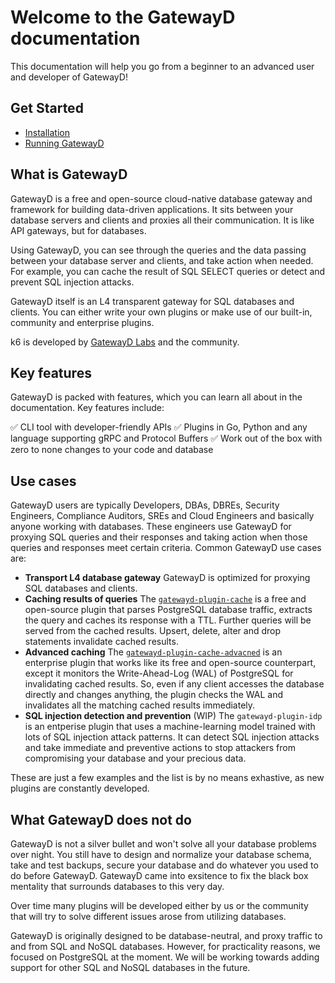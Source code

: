 # Welcome to the GatewayD documentation

This documentation will help you go from a beginner to an advanced user and developer of GatewayD!

## Get Started

- [Installation](/installation)
- [Running GatewayD](/running-gatewayd)

## What is GatewayD

GatewayD is a free and open-source cloud-native database gateway and framework for building data-driven applications. It sits between your database servers and clients and proxies all their communication. It is like API gateways, but for databases.

Using GatewayD, you can see through the queries and the data passing between your database server and clients, and take action when needed. For example, you can cache the result of SQL SELECT queries or detect and prevent SQL injection attacks.

GatewayD itself is an L4 transparent gateway for SQL databases and clients. You can either write your own plugins or make use of our built-in, community and enterprise plugins.

k6 is developed by [GatewayD Labs](https://gatewayd.io) and the community.

## Key features

GatewayD is packed with features, which you can learn all about in the documentation. Key features include:

✅ CLI tool with developer-friendly APIs
✅ Plugins in Go, Python and any language supporting gRPC and Protocol Buffers
✅ Work out of the box with zero to none changes to your code and database

## Use cases

GatewayD users are typically Developers, DBAs, DBREs, Security Engineers, Compliance Auditors, SREs and Cloud Engineers and basically anyone working with databases. These engineers use GatewayD for proxying SQL queries and their responses and taking action when those queries and responses meet certain criteria. Common GatewayD use cases are:

- **Transport L4 database gateway**
GatewayD is optimized for proxying SQL databases and clients.
- **Caching results of queries**
The [`gatewayd-plugin-cache`](https://github.com/gatewayd-io/gatewayd-plugin-cache) is a free and open-source plugin that parses PostgreSQL database traffic, extracts the query and caches its response with a TTL. Further queries will be served from the cached results. Upsert, delete, alter and drop statements invalidate cached results.
- **Advanced caching**
The [`gatewayd-plugin-cache-advacned`](..) is an enterprise plugin that works like its free and open-source counterpart, except it monitors the Write-Ahead-Log (WAL) of PostgreSQL for invalidating cached results. So, even if any client accesses the database directly and changes anything, the plugin checks the WAL and invalidates all the matching cached results immediately.
- **SQL injection detection and prevention** (WIP)
The `gatewayd-plugin-idp` is an entperise plugin that uses a machine-learning model trained with lots of SQL injection attack patterns. It can detect SQL injection attacks and take immediate and preventive actions to stop attackers from compromising your database and your precious data.

These are just a few examples and the list is by no means exhastive, as new plugins are constantly developed.

## What GatewayD does not do

GatewayD is not a silver bullet and won't solve all your database problems over night. You still have to design and normalize your database schema, take and test backups, secure your database and do whatever you used to do before GatewayD. GatewayD came into exsitence to fix the black box mentality that surrounds databases to this very day.

Over time many plugins will be developed either by us or the community that will try to solve different issues arose from utilizing databases.

GatewayD is originally designed to be database-neutral, and proxy traffic to and from SQL and NoSQL databases. However, for practicality reasons, we focused on PostgreSQL at the moment. We will be working towards adding support for other SQL and NoSQL databases in the future.
